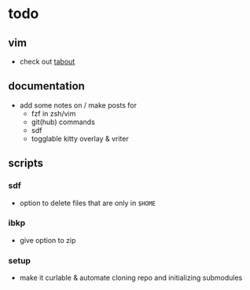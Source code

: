 # todo

## vim

- check out [tabout](https://github.com/abecodes/tabout.nvim)

## documentation

- add some notes on / make posts for
  - fzf in zsh/vim
  - git(hub) commands
  - sdf
  - togglable kitty overlay & vriter

## scripts

### sdf

- option to delete files that are only in `$HOME`

### ibkp

- give option to zip

### setup

- make it curlable & automate cloning repo and initializing submodules
